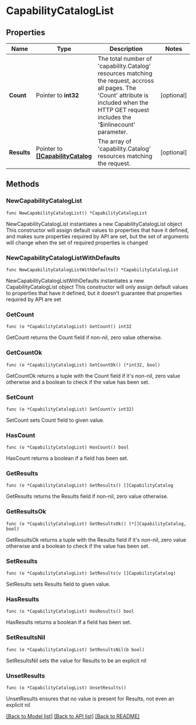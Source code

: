# CapabilityCatalogList

## Properties

Name | Type | Description | Notes
------------ | ------------- | ------------- | -------------
**Count** | Pointer to **int32** | The total number of &#39;capability.Catalog&#39; resources matching the request, accross all pages. The &#39;Count&#39; attribute is included when the HTTP GET request includes the &#39;$inlinecount&#39; parameter. | [optional] 
**Results** | Pointer to [**[]CapabilityCatalog**](capability.Catalog.md) | The array of &#39;capability.Catalog&#39; resources matching the request. | [optional] 

## Methods

### NewCapabilityCatalogList

`func NewCapabilityCatalogList() *CapabilityCatalogList`

NewCapabilityCatalogList instantiates a new CapabilityCatalogList object
This constructor will assign default values to properties that have it defined,
and makes sure properties required by API are set, but the set of arguments
will change when the set of required properties is changed

### NewCapabilityCatalogListWithDefaults

`func NewCapabilityCatalogListWithDefaults() *CapabilityCatalogList`

NewCapabilityCatalogListWithDefaults instantiates a new CapabilityCatalogList object
This constructor will only assign default values to properties that have it defined,
but it doesn't guarantee that properties required by API are set

### GetCount

`func (o *CapabilityCatalogList) GetCount() int32`

GetCount returns the Count field if non-nil, zero value otherwise.

### GetCountOk

`func (o *CapabilityCatalogList) GetCountOk() (*int32, bool)`

GetCountOk returns a tuple with the Count field if it's non-nil, zero value otherwise
and a boolean to check if the value has been set.

### SetCount

`func (o *CapabilityCatalogList) SetCount(v int32)`

SetCount sets Count field to given value.

### HasCount

`func (o *CapabilityCatalogList) HasCount() bool`

HasCount returns a boolean if a field has been set.

### GetResults

`func (o *CapabilityCatalogList) GetResults() []CapabilityCatalog`

GetResults returns the Results field if non-nil, zero value otherwise.

### GetResultsOk

`func (o *CapabilityCatalogList) GetResultsOk() (*[]CapabilityCatalog, bool)`

GetResultsOk returns a tuple with the Results field if it's non-nil, zero value otherwise
and a boolean to check if the value has been set.

### SetResults

`func (o *CapabilityCatalogList) SetResults(v []CapabilityCatalog)`

SetResults sets Results field to given value.

### HasResults

`func (o *CapabilityCatalogList) HasResults() bool`

HasResults returns a boolean if a field has been set.

### SetResultsNil

`func (o *CapabilityCatalogList) SetResultsNil(b bool)`

 SetResultsNil sets the value for Results to be an explicit nil

### UnsetResults
`func (o *CapabilityCatalogList) UnsetResults()`

UnsetResults ensures that no value is present for Results, not even an explicit nil

[[Back to Model list]](../README.md#documentation-for-models) [[Back to API list]](../README.md#documentation-for-api-endpoints) [[Back to README]](../README.md)


